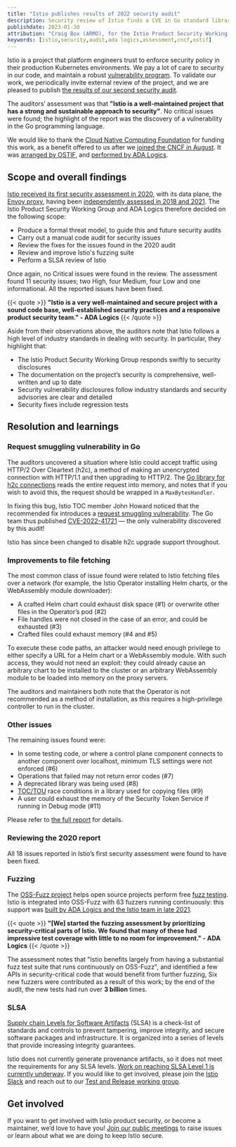 ```yaml
---
title: "Istio publishes results of 2022 security audit"
description: Security review of Istio finds a CVE in Go standard library.
publishdate: 2023-01-30
attribution: "Craig Box (ARMO), for the Istio Product Security Working Group"
keywords: [istio,security,audit,ada logics,assessment,cncf,ostif]
---
```


Istio is a project that platform engineers trust to enforce security policy in their production Kubernetes environments. We pay a lot of care to security in our code, and maintain a robust [vulnerability program](/docs/releases/security-vulnerabilities/). To validate our work, we periodically invite external review of the project, and we are pleased to publish [the results of our second security audit](./Istio%20audit%20report%20-%20ADA%20Logics%20-%202023-01-30%20-%20v1.0.pdf).

The auditors’ assessment was that **"Istio is a well-maintained project that has a strong and sustainable approach to security"**. No critical issues were found; the highlight of the report was the discovery of a vulnerability in the Go programming language.

We would like to thank the [Cloud Native Computing Foundation](https://cncf.io/) for funding this work, as a benefit offered to us after we [joined the CNCF in August](https://www.cncf.io/blog/2022/09/28/istio-sails-into-the-cloud-native-computing-foundation/). It was [arranged by OSTIF](https://ostif.org/the-audit-of-istio-is-complete), and [performed by ADA Logics](https://adalogics.com/blog/istio-security-audit).

## Scope and overall findings

[Istio received its first security assessment in 2020](/blog/2021/ncc-security-assessment/), with its data plane, the [Envoy proxy](https://envoyproxy.io/), having been [independently assessed in 2018 and 2021](https://github.com/envoyproxy/envoy#security-audit). The Istio Product Security Working Group and ADA Logics therefore decided on the following scope:

* Produce a formal threat model, to guide this and future security audits
* Carry out a manual code audit for security issues
* Review the fixes for the issues found in the 2020 audit
* Review and improve Istio's fuzzing suite
* Perform a SLSA review of Istio

Once again, no Critical issues were found in the review. The assessment found 11 security issues; two High, four Medium, four Low and one informational. All the reported issues have been fixed.

{{< quote >}}
**"Istio is a very well-maintained and secure project with a sound code base, well-established security practices and a responsive product security team." - ADA Logics**
{{< /quote >}}

Aside from their observations above, the auditors note that Istio follows a high level of industry standards in dealing with security. In particular, they highlight that:

* The Istio Product Security Working Group responds swiftly to security disclosures
* The documentation on the project’s security is comprehensive, well-written and up to date
* Security vulnerability disclosures follow industry standards and security advisories are clear and detailed
* Security fixes include regression tests

## Resolution and learnings

### Request smuggling vulnerability in Go

The auditors uncovered a situation where Istio could accept traffic using HTTP/2 Over Cleartext (h2c), a method of making an unencrypted connection with HTTP/1.1 and then upgrading to HTTP/2. The [Go library for h2c connections](https://pkg.go.dev/golang.org/x/net/http2/h2c) reads the entire request into memory, and notes that if you wish to avoid this, the request should be wrapped in a `MaxBytesHandler`.

In fixing this bug, Istio TOC member John Howard noticed that the recommended fix introduces a [request smuggling vulnerability](https://portswigger.net/web-security/request-smuggling). The Go team thus published [CVE-2022-41721](https://cve.mitre.org/cgi-bin/cvename.cgi?name=CVE-2022-41721) — the only vulnerability discovered by this audit!

Istio has since been changed to disable h2c upgrade support throughout.

### Improvements to file fetching

The most common class of issue found were related to Istio fetching files over a network (for example, the Istio Operator installing Helm charts, or the WebAssembly module downloader):

* A crafted Helm chart could exhaust disk space (#1) or overwrite other files in the Operator’s pod (#2)
* File handles were not closed in the case of an error, and could be exhausted (#3)
* Crafted files could exhaust memory  (#4 and #5)

To execute these code paths, an attacker would need enough privilege to either specify a URL for a Helm chart or a WebAssembly module.  With such access, they would not need an exploit: they could already cause an arbitrary chart to be installed to the cluster or an arbitrary WebAssembly module to be loaded into memory on the proxy servers.

The auditors and maintainers both note that the Operator is not recommended as a method of installation, as this requires a high-privilege controller to run in the cluster.

### Other issues

The remaining issues found were:

* In some testing code, or where a control plane component connects to another component over localhost, minimum TLS settings were not enforced (#6)
* Operations that failed may not return error codes (#7)
* A deprecated library was being used (#8)
* [TOC/TOU](https://en.wikipedia.org/wiki/Time-of-check_to_time-of-use) race conditions in a library used for copying files (#9)
* A user could exhaust the memory of the Security Token Service if running in Debug mode (#11)

Please refer to [the full report](./Istio%20audit%20report%20-%20ADA%20Logics%20-%202023-01-30%20-%20v1.0.pdf) for details.

### Reviewing the 2020 report

All 18 issues reported in Istio’s first security assessment were found to have been fixed.

### Fuzzing

The [OSS-Fuzz project](https://google.github.io/oss-fuzz/) helps open source projects perform free [fuzz testing](https://en.wikipedia.org/wiki/Fuzzing). Istio is integrated into OSS-Fuzz with 63 fuzzers running continuously: this support was [built by ADA Logics and the Istio team in late 2021](https://adalogics.com/blog/fuzzing-istio-cve-CVE-2022-23635).

{{< quote >}}
**"[We] started the fuzzing assessment by prioritizing security-critical parts of Istio. We found that many of these had impressive test coverage with little to no room for improvement." - ADA Logics**
{{< /quote >}}

The assessment notes that "Istio benefits largely from having a substantial fuzz test suite that runs continuously on OSS-Fuzz", and identified a few APIs in security-critical code that would benefit from further fuzzing, Six new fuzzers were contributed as a result of this work; by the end of the audit, the new tests had run over **3 billion** times.

### SLSA

[Supply chain Levels for Software Artifacts](https://slsa.dev/) (SLSA) is a check-list of standards and controls to prevent tampering, improve integrity, and secure software packages and infrastructure. It is organized into a series of levels that provide increasing integrity guarantees.

Istio does not currently generate provenance artifacts, so it does not meet the requirements for any SLSA levels.  [Work on reaching SLSA Level 1 is currently underway](https://github.com/istio/istio/issues/42517). If you would like to get involved, please join the [Istio Slack](https://slack.istio.io/) and reach out to our [Test and Release working group](https://istio.slack.com/archives/C6FCV6WN4).

## Get involved

If you want to get involved with Istio product security, or become a maintainer, we’d love to have you! [Join our public meetings](https://github.com/istio/community/blob/master/WORKING-GROUPS.md) to raise issues or learn about what we are doing to keep Istio secure.
